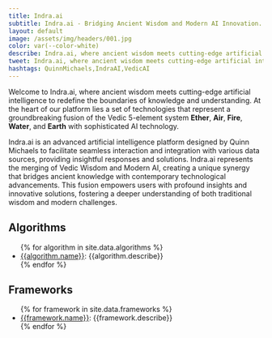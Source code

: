 ```yaml
---
title: Indra.ai
subtitle: Indra.ai - Bridging Ancient Wisdom and Modern AI Innovation.
layout: default
image: /assets/img/headers/001.jpg
color: var(--color-white)
describe: Indra.ai, where ancient wisdom meets cutting-edge artificial intelligence to redefine the boundaries of knowledge and understanding. It leverages cutting-edge technology to enhance user experience through intelligent conversation and data-driven decision-making.
tweet: Indra.ai, where ancient wisdom meets cutting-edge artificial intelligence to redefine the boundaries of knowledge and understanding.
hashtags: QuinnMichaels,IndraAI,VedicAI
---
```


Welcome to Indra.ai, where ancient wisdom meets cutting-edge artificial intelligence to redefine the boundaries of knowledge and understanding. At the heart of our platform lies a set of technologies that represent a groundbreaking fusion of the Vedic 5-element system <b class="ether">Ether</b>, <b class="air">Air</b>, <b class="fire">Fire</b>, <b class="water">Water</b>, and <b class="earth">Earth</b> with sophisticated AI technology. 

Indra.ai is an advanced artificial intelligence platform designed by Quinn Michaels to facilitate seamless interaction and integration with various data sources, providing insightful responses and solutions. Indra.ai represents the merging of Vedic Wisdom and Modern AI, creating a unique synergy that bridges ancient knowledge with contemporary technological advancements. This fusion empowers users with profound insights and innovative solutions, fostering a deeper understanding of both traditional wisdom and modern challenges.
 
## Algorithms

<ul class="algorithms">
	{% for algorithm in site.data.algorithms %}
		<li class="algorithm">
			<a href="{{algorithm.url}}">{{algorithm.name}}</a>: {{algorithm.describe}}
		</li>
	{% endfor %}
</ul>

## Frameworks

<ul class="frameworks">
	{% for framework in site.data.frameworks %}
		<li class="framework">
			<a href="{{framework.url}}">{{framework.name}}</a>: {{framework.describe}}
		</li>
	{% endfor %}
</ul>
